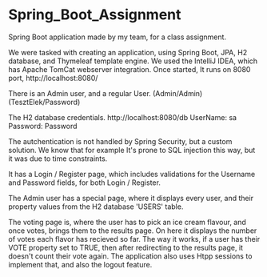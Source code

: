 # Spring_Boot_Assignment

Spring Boot application made by my team, for a class assignment.

We were tasked with creating an application, using Spring Boot, JPA, H2 database, and Thymeleaf template engine. We used the IntelliJ IDEA, which has Apache TomCat webserver integration. Once started, It runs on 8080 port, http://localhost:8080/

There is an Admin user, and a regular User. (Admin/Admin) (TesztElek/Password)

The H2 database credentials. http://localhost:8080/db UserName: sa Password: Password

The autchentication is not handled by Spring Security, but a custom solution. We know that for example It's prone to SQL injection this way, but it was due to time constraints.

It has a Login / Register page, which includes validations for the Username and Password fields, for both Login / Register.

The Admin user has a special page, where it displays every user, and their property values from the H2 database 'USERS' table.

The voting page is, where the user has to pick an ice cream flavour, and once votes, brings them to the results page. On here it displays the number of votes each flavor has recieved so far. The way it works, if a user has their VOTE property set to TRUE, then after redirecting to the results page, it doesn't count their vote again. The application also uses Htpp sessions to implement that, and also the logout feature.

